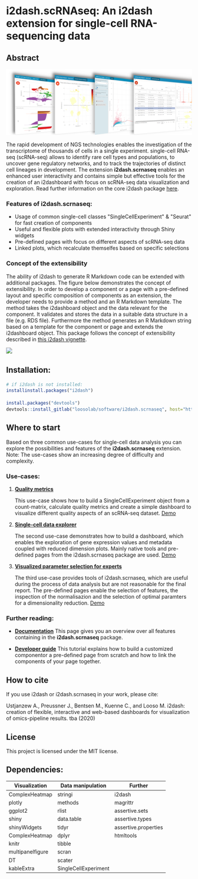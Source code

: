 # **i2dash.scRNAseq**: An i2dash extension for single-cell RNA-sequencing data 

## Abstract

![](man/figures/i2dash_header.png)

The rapid development of NGS technologies enables the investigation of the transcriptome of thousands of cells in a single experiment. single-cell RNA-seq (scRNA-seq) allows to identify rare cell types and populations, to uncover gene regulatory networks, and to track the trajectories of distinct cell lineages in development. The extension **i2dash.scrnaseq** enables an enhanced user interactivity and contains simple but effective tools for the creation of an i2dashboard with focus on scRNA-seq data visualization and exploration. Read further information on the core i2dash package [here](https://loosolab.github.io/i2dash/). 

### Features of **i2dash.scrnaseq**:

- Usage of common single-cell classes "SingleCellExperiment" & "Seurat" for fast creation of components
- Useful and flexible plots with extended interactivity through Shiny widgets
- Pre-defined pages with focus on different aspects of scRNA-seq data
- Linked plots, which recalculate themselfes based on specific selections

### Concept of the extensibility

The ability of i2dash to generate R Markdown code can be extended with additional packages. The figure below demonstrates the concept of extensibility. In order to develop a component or a page with a pre-defined layout and specific composition of components as an extension, the developer needs to provide a method and an R Markdown template. The method takes the i2dashboard object and the data relevant for the component. It validates and stores the data in a suitable data structure in a file (e.g. RDS file). Furthermore the method generates an R Markdown string based on a template for the component or page and extends the i2dashboard object. This package follows the concept of extensibility described in [this i2dash vignette](https://loosolab.github.io/i2dash/articles/i2dash-extension.html). 

![](https://gitlab.gwdg.de/loosolab/software/i2dash/-/raw/master/vignettes/images/concept1.png)


## Installation:

```r
# if i2dash is not installed:
installinstall.packages("i2dash")

install.packages("devtools")
devtools::install_gitlab("loosolab/software/i2dash.scrnaseq", host="https://gitlab.gwdg.de/")
```

## Where to start

Based on three common use-cases for single-cell data analysis you can explore the possibilities and features of the **i2dash.scrnaseq** extension. Note: The use-cases show an increasing degree of difficulty and complexity.

### Use-cases:

1. [**Quality metrics**](https://loosolab.gitlab.gwdg.io/i2dash/articles/Quality_metrics.html)

   This use-case shows how to build a SingleCellExperiment object from a count-matrix, calculate quality metrics and create a simple dashboard to visualize different quality aspects of an scRNA-seq dataset. [Demo](http://mpibn-mampok.134.176.27.161.xip.io/use-case-1/i2dash/)

2. [**Single-cell data explorer**](https://loosolab.gitlab.gwdg.io/i2dash/articles/sc_data_explorer.html)

   The second use-case demonstrates how to build a dashboard, which enables the exploration of gene expression values and metadata coupled with reduced dimension plots. Mainly native tools and pre-defined pages from the i2dash.scrnaseq package are used. [Demo](http://mpibn-mampok.134.176.27.161.xip.io/use-case-2/i2dash/)

3. [**Visualized parameter selection for experts**](https://loosolab.gitlab.gwdg.io/i2dash/articles/vis_parameter_selection.html)

   The third use-case provides tools of i2dash.scrnaseq, which are useful during the process of data analysis but are not reasonable for the final report. The pre-defined pages enable the selection of features, the inspection of the normalisazion and the selection of optimal paramters for a dimensionality reduction. [Demo](http://mpibn-mampok.134.176.27.161.xip.io/use-case-3/i2dash/)

### Further reading:

- [**Documentation**](https://loosolab.gitlab.gwdg.io/i2dash/articles/articles/Documentation.html) This page gives you an overview over all features containing in the **i2dash.scrnaseq** package.

- [**Developer guide**](https://loosolab.gitlab.gwdg.io/i2dash/articles/articles/Developer_guide.html) This tutorial explains how to build a customized componentor a pre-defined page from scratch and how to link the components of your page together.


## How to cite
If you use i2dash or i2dash.scrnaseq in your work, please cite:

Ustjanzew A., Preussner J., Bentsen M., Kuenne C., and Looso M. i2dash: creation of flexible, interactive and web-based dashboards for visualization of omics-pipeline results. tba (2020)


## License
This project is licensed under the MIT license.


## Dependencies:
| Visualization  |  Data manipulation | Further  |
|---|---|---|
| ComplexHeatmap    | stringi  | i2dash  |
| plotly            | methods  | magrittr  |
| ggplot2           | rlist  | assertive.sets  |
| shiny             | data.table  | assertive.types  |
| shinyWidgets      | tidyr  | assertive.properties  |
| ComplexHeatmap    | dplyr  | htmltools  |
| knitr             | tibble  |   |
| multipanelfigure  | scran  |   |
| DT                | scater  |   |
| kableExtra        | SingleCellExperiment  |   |
